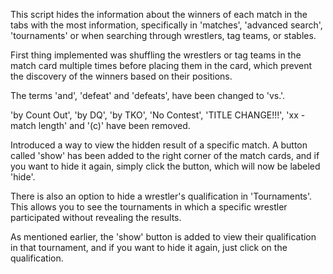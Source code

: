 This script hides the information about the winners of each match in the tabs with the most information, specifically in 'matches', 'advanced search', 'tournaments' or when searching through wrestlers, tag teams, or stables.

First thing implemented was shuffling the wrestlers or tag teams in the match card multiple times before placing them in the card, which prevent the discovery of the winners based on their positions.

The terms 'and', 'defeat' and 'defeats', have been changed to 'vs.'.

'by Count Out', 'by DQ', 'by TKO', 'No Contest', 'TITLE CHANGE!!!', 'xx - match length' and '(c)' have been removed.

Introduced a way to view the hidden result of a specific match. A button called 'show' has been added to the right corner of the match cards, and if you want to hide it again, simply click the button, which will now be labeled 'hide'.

There is also an option to hide a wrestler's qualification in 'Tournaments'. This allows you to see the tournaments in which a specific wrestler participated without revealing the results.

As mentioned earlier, the 'show' button is added to view their qualification in that tournament, and if you want to hide it again, just click on the qualification.
